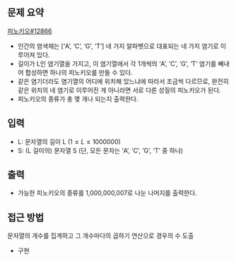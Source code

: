 ## 문제 요약
[피노키오#12866](https://www.acmicpc.net/problem/12866)
- 인간의 염색체는 [‘A’, ‘C’, ‘G’, ‘T’] 네 가지 알파벳으로 대표되는 네 가지 염기로 이루어져 있다.
- 길이가 L인 염기열을 가지고, 이 염기열에서 각 1개씩의 ‘A’, ‘C’, ‘G’, ‘T’ 염기를 빼내어 합성하면 하나의 피노키오를 만들 수 있다.
- 같은 염기더라도 염기열의 어디에 위치해 있느냐에 따라서 조금씩 다르므로, 완전히 같은 위치의 네 염기로 이루어진 게 아니라면 서로 다른 성질의 피노키오가 된다.
- 피노키오의 종류가 총 몇 개나 되는지 출력한다.

## 입력
- L: 문자열의 길이 L $(1 ≤ L ≤ 1000000)$
- S: (L 길이의) 문자열 S (단, 모든 문자는 ‘A’, ‘C’, ‘G’, ‘T’ 중 하나)

## 출력
- 가능한 피노키오의 종류를 1,000,000,007로 나눈 나머지를 출력한다.

## 접근 방법
문자열의 개수를 집계하고 그 개수마다의 곱하기 연산으로 경우의 수 도출
- 구현